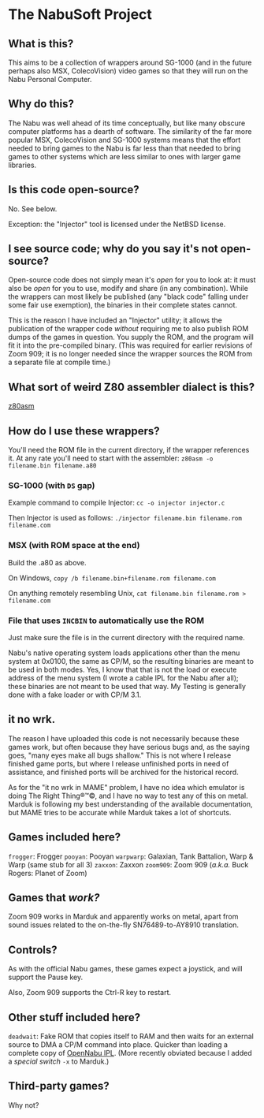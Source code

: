 # The NabuSoft Project

## What is this?

This aims to be a collection of wrappers around SG-1000 (and in the future
perhaps also MSX, ColecoVision) video games so that they will run on the Nabu
Personal Computer.

## Why do this?

The Nabu was well ahead of its time conceptually, but like many obscure
computer platforms has a dearth of software.  The similarity of the far more
popular MSX, ColecoVision and SG-1000 systems means that the effort needed to
bring games to the Nabu is far less than that needed to bring games to other
systems which are less similar to ones with larger game libraries.

## Is this code open-source?

No.  See below.

Exception: the "Injector" tool is licensed under the NetBSD license.

## I see source code; why do you say it's not open-source?

Open-source code does not simply mean it's *open* for you to look at: it must
also be *open* for you to use, modify and share (in any combination).  While
the wrappers can most likely be published (any "black code" falling under some
fair use exemption), the binaries in their complete states cannot.

This is the reason I have included an "Injector" utility; it allows the
publication of the wrapper code *without* requiring me to also publish ROM
dumps of the games in question.  You supply the ROM, and the program will fit
it into the pre-compiled binary.  (This was required for earlier revisions of
Zoom 909; it is no longer needed since the wrapper sources the ROM from a
separate file at compile time.)

## What sort of weird Z80 assembler dialect is this?

[z80asm](https://savannah.nongnu.org/projects/z80asm)

## How do I use these wrappers?

You'll need the ROM file in the current directory, if the wrapper references
it.  At any rate you'll need to start with the assembler:
`z80asm -o filename.bin filename.a80`

### SG-1000 (with `DS` gap)

Example command to compile Injector: `cc -o injector injector.c`

Then Injector is used as follows:
`./injector filename.bin filename.rom filename.com`

### MSX (with ROM space at the end)

Build the .a80 as above.

On Windows, `copy /b filename.bin+filename.rom filename.com`

On anything remotely resembling Unix,
`cat filename.bin filename.rom > filename.com`

### File that uses `INCBIN` to automatically use the ROM

Just make sure the file is in the current directory with the required name.

Nabu's native operating system loads applications other than the menu system
at 0x0100, the same as CP/M, so the resulting binaries are meant to be used in
both modes.  Yes, I know that that is not the load or execute address of the
menu system (I wrote a cable IPL for the Nabu after all); these binaries are
not meant to be used that way.  My Testing is generally done with a fake
loader or with CP/M 3.1.

## it no wrk.

The reason I have uploaded this code is not necessarily because these games
work, but often because they have serious bugs and, as the saying goes, "many
eyes make all bugs shallow."  This is not where I release finished game ports,
but where I release unfinished ports in need of assistance, and finished ports
will be archived for the historical record.

As for the "it no wrk in MAME" problem, I have no idea which emulator is doing
The Right Thing®™©, and I have no way to test any of this on metal.  Marduk is
following my best understanding of the available documentation, but MAME tries
to be accurate while Marduk takes a lot of shortcuts.

## Games included here?

`frogger`: Frogger
`pooyan`: Pooyan
`warpwarp`: Galaxian, Tank Battalion, Warp & Warp (same stub for all 3)
`zaxxon`: Zaxxon
`zoom909`: Zoom 909 (*a.k.a.* Buck Rogers: Planet of Zoom)

## Games that *work?*

Zoom 909 works in Marduk and apparently works on metal, apart from sound
issues related to the on-the-fly SN76489-to-AY8910 translation.

## Controls?

As with the official Nabu games, these games expect a joystick, and will
support the Pause key.

Also, Zoom 909 supports the Ctrl-R key to restart.

## Other stuff included here?

`deadwait`: Fake ROM that copies itself to RAM and then waits for an external
source to DMA a CP/M command into place.  Quicker than loading a complete copy
of [OpenNabu IPL](https://github.com/buricco/opennabuipl).  (More recently
obviated because I added a *special switch* `-x` to Marduk.)

## Third-party games?

Why not?
